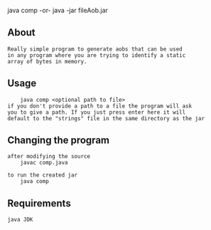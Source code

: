 java comp <optional path to file>
    -or-
java -jar fileAob.jar <optional path to file>

## About
    Really simple program to generate aobs that can be used
    in any program where you are trying to identify a static
    array of bytes in memory.

## Usage
        java comp <optional path to file>
    if you don't provide a path to a file the program will ask
    you to give a path. If you just press enter here it will 
    default to the "strings" file in the same directory as the jar

## Changing the program
    after modifying the source
        javac comp.java
    
    to run the created jar
        java comp

## Requirements
    java JDK
